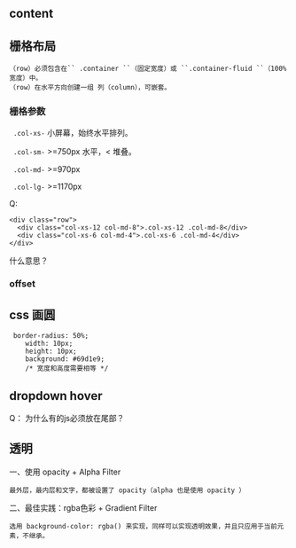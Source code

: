 ## content

## 栅格布局

    （row）必须包含在`` .container ``（固定宽度）或 ``.container-fluid ``（100% 宽度）中。
    （row）在水平方向创建一组 列（column），可嵌套。

### 栅格参数

   `` .col-xs-`` 小屏幕，始终水平排列。

   `` .col-sm-`` >=750px 水平，< 堆叠。

   `` .col-md-`` >=970px

   `` .col-lg-`` >=1170px

   Q:

   ```
   <div class="row">
     <div class="col-xs-12 col-md-8">.col-xs-12 .col-md-8</div>
     <div class="col-xs-6 col-md-4">.col-xs-6 .col-md-4</div>
   </div>
   ```
   什么意思？

 ### offset

 ## css 画圆

 ```
  border-radius: 50%;
     width: 10px;
     height: 10px;
     background: #69d1e9;
     /* 宽度和高度需要相等 */
 ```

## dropdown hover

Q： 为什么有的js必须放在尾部？

## 透明

 一、使用 opacity + Alpha Filter

    最外层，最内层和文字，都被设置了 opacity（alpha 也是使用 opacity ）

 二、最佳实践：rgba色彩 + Gradient Filter

    选用 background-color: rgba() 来实现，同样可以实现透明效果，并且只应用于当前元素，不继承。
